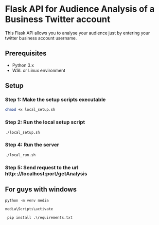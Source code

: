 
# Flask API for Audience Analysis of a Business Twitter account

This Flask API allows you to analyse your audience just by entering 
your twitter business account username.

## Prerequisites

- Python 3.x
- WSL or Linux environment

## Setup

### Step 1: Make the setup scripts executable

```bash
chmod +x local_setup.sh
```

### Step 2: Run the local setup script

```bash
./local_setup.sh
```



### Step 4: Run the server

```bash
./local_run.sh
```


### Step 5: Send request to the url http:://localhost:port/getAnalysis

## For guys with windows

```python -m venv media```

```media\Scripts\activate```

``` pip install .\requirements.txt```